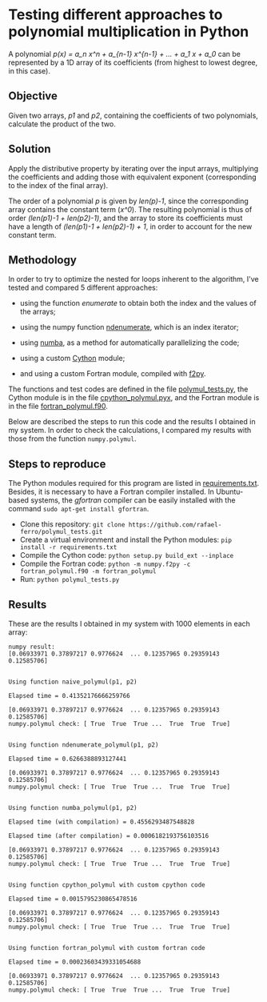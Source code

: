 # Testing different approaches to polynomial multiplication in Python

A polynomial _p(x) = a\_n x^n + a\_{n-1} x^{n-1} + ... + a\_1 x + a\_0_ can be represented by a 1D array of its coefficients (from highest to lowest degree, in this case).

## Objective

Given two arrays, _p1_ and _p2_, containing the coefficients of two polynomials, calculate the product of the two.

## Solution

Apply the distributive property by iterating over the input arrays, multiplying the coefficients and adding those with equivalent exponent (corresponding to the index of the final array).

The order of a polynomial _p_ is given by _len(p)-1_, since the
corresponding array contains the constant term (_x^0_).
The resulting polynomial is thus of order _(len(p1)-1 + len(p2)-1)_, and the array to store its coefficients must have a length of _(len(p1)-1 + len(p2)-1) + 1_, in order to account for the new constant term.

## Methodology

In order to try to optimize the nested for loops inherent to the algorithm, I've tested and compared 5 different approaches:

- using the function _enumerate_ to obtain both the index and the values of the arrays;

- using the numpy function [ndenumerate](https://numpy.org/doc/stable/reference/generated/numpy.ndenumerate.html), which is an index iterator;

- using [numba](https://numba.readthedocs.io/en/stable/user/parallel.html#numba-parallel), as a method for automatically parallelizing the code;

- using a custom [Cython](https://docs.cython.org/en/latest/src/userguide/numpy_tutorial.html) module;

- and using a custom Fortran module, compiled with [f2py](https://numpy.org/doc/stable/f2py/).

The functions and test codes are defined in the file [polymul_tests.py](https://github.com/rafael-ferro/polymul_tests/blob/main/polymul_tests.py), the Cython module is in the file [cpython_polymul.pyx](https://github.com/rafael-ferro/polymul_tests/blob/main/cpython_polymul.pyx), and the Fortran module is in the file [fortran_polymul.f90](https://github.com/rafael-ferro/polymul_tests/blob/main/fortran_polymul.f90).

Below are described the steps to run this code and the results I obtained in my system.
In order to check the calculations, I compared my results with those from the function `numpy.polymul`.

## Steps to reproduce

The Python modules required for this program are listed in [requirements.txt](https://github.com/rafael-ferro/polymul_tests/blob/main/requirements.txt). Besides, it is necessary to have a Fortran compiler installed. In Ubuntu-based systems, the _gfortran_ compiler can be easily installed with the command `sudo apt-get install gfortran`.

- Clone this repository: `git clone https://github.com/rafael-ferro/polymul_tests.git`
- Create a virtual environment and install the Python modules: `pip install -r requirements.txt`
- Compile the Cython code: `python setup.py build_ext --inplace`
- Compile the Fortran code: `python -m numpy.f2py -c fortran_polymul.f90 -m fortran_polymul`
- Run: `python polymul_tests.py`

## Results

These are the results I obtained in my system with 1000 elements in each array:

    numpy result:
    [0.06933971 0.37897217 0.9776624  ... 0.12357965 0.29359143 0.12585706]


    Using function naive_polymul(p1, p2)

    Elapsed time = 0.41352176666259766

    [0.06933971 0.37897217 0.9776624  ... 0.12357965 0.29359143 0.12585706]
    numpy.polymul check: [ True  True  True ...  True  True  True]


    Using function ndenumerate_polymul(p1, p2)

    Elapsed time = 0.6266388893127441

    [0.06933971 0.37897217 0.9776624  ... 0.12357965 0.29359143 0.12585706]
    numpy.polymul check: [ True  True  True ...  True  True  True]


    Using function numba_polymul(p1, p2)

    Elapsed time (with compilation) = 0.4556293487548828

    Elapsed time (after compilation) = 0.0006182193756103516

    [0.06933971 0.37897217 0.9776624  ... 0.12357965 0.29359143 0.12585706]
    numpy.polymul check: [ True  True  True ...  True  True  True]


    Using function cpython_polymul with custom cpython code

    Elapsed time = 0.0015795230865478516

    [0.06933971 0.37897217 0.9776624  ... 0.12357965 0.29359143 0.12585706]
    numpy.polymul check: [ True  True  True ...  True  True  True]


    Using function fortran_polymul with custom fortran code

    Elapsed time = 0.00023603439331054688

    [0.06933971 0.37897217 0.9776624  ... 0.12357965 0.29359143 0.12585706]
    numpy.polymul check: [ True  True  True ...  True  True  True]
